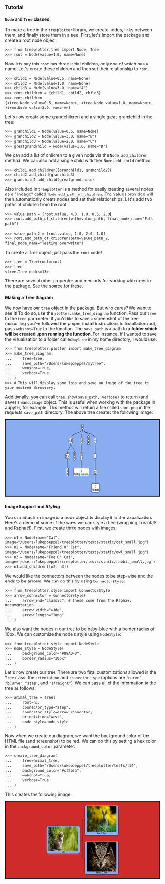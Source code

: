 ### Tutorial
#### `Node` and `Tree` classes. 
To make a tree in the `treeplotter` library, we create nodes, links between them, and finally store them in a tree. First, let's import the package and create a root node object. 
```
>>> from treeplotter.tree import Node, Tree
>>> root = Node(value=1.0, name=None)
```
Now lets say this `root` has three initial children, only one of which has a name. Let's create these children and then set their relationship to `root`. 
```
>>> child1 = Node(value=0.5, name=None)
>>> child2 = Node(value=1.0, name=None)
>>> child3 = Node(value=3.0, name="A")
>>> root.children = {child1, child2, child3}
>>> root.children
{<tree.Node value=0.5, name=None>, <tree.Node value=1.0, name=None>, <tree.Node value=3.0, name=A>}
```
Let's now create some grandchildren and a single great-grandchild in the tree:
```
>>> granchild1 = Node(value=0.5, name=None)
>>> granchild2 = Node(value=3.0, name="B")
>>> granchild3 = Node(value=2.0, name="C")
>>> greatgrandchild = Node(value=1.0, name="D")
```
We can add a list of children to a given node via the `Node.add_children` method. We can also add a single child with ther `Node.add_child` method. 
```
>>> child1.add_children([granchild1, granchild2])
>>> child2.add_child(granchild3)
>>> granchild1.add_child(greatgrandchild)
```
Also included in `treeplotter` is a method for easily creating several nodes as a "lineage" called `Node.add_path_of_children`. The values provided will then automatically create nodes and set their relationships. Let's add two paths of children from the root. 
```
>>> value_path = [root.value, 4.0, 1.0, 0.5, 2.0]
>>> root.add_path_of_children(path=value_path, final_node_name="Full path")

>>> value_path_2 = [root.value, 1.0, 2.0, 1.0]
>>> root.add_path_of_children(path=value_path_2, final_node_name="Testing overwrite")
```
To create a Tree object, just pass the `root` node!
```
>>> tree = Tree(root=root)
>>> tree
<tree.Tree nodes=13>
```
There are several other properties and methods for working with trees in the package. See the source for these. 

#### Making a Tree Diagram
We now have our `tree` object in the package. But who cares? We want to see it! To do so, use the 
`plotter.make_tree_diagram` function. Pass our `tree` to the `tree` parameter. If you'd like to save a screenshot of the tree 
(assuming you've followed the proper install instructions in Installation.md), pass `webshot=True` to the function. The `save_path` is a path to a **folder which will be created upon running the function**. For instance, if I wanted to save the visualization to a folder called `mytree` in my home directory, I would use:
```
>>> from treeplotter.plotter import make_tree_diagram
>>> make_tree_diagram(
...     tree=tree,
...     save_path="/Users/lukepoeppel/mytree",
...     webshot=True,
...     verbose=True
... )
>>> # This will display some logs and save an image of the tree to your desired directory. 
```
Additionally, you can call `tree.show(save_path, verbose)` to return (and save) a `wand.Image` object. This 
is useful when working with the package in Jupyter, for example. This method will return a file called `shot.png` in the requests
`save_path` directory. The above tree creates the following image:

<img src="images/tutorial_tree.png" height="250" width="715" style="border: 2px solid">

#### Image Support and _Styling_
You can attach an image to a node object to display it in the visualization. Here's a demo of some of the ways
we can style a tree (wrapping TreantJS and Raphaël). First, we create three nodes with images: 
```
>>> n1 = Node(name="Cat", image="/Users/lukepoeppel/treeplotter/tests/static/cat_small.jpg")
>>> n2 = Node(name="Friend O' Cat", image="/Users/lukepoeppel/treeplotter/tests/static/owl_small.jpg")
>>> n3 = Node(name="Foe O' Cat", image="/Users/lukepoeppel/treeplotter/tests/static/rabbit_small.jpg")
>>> n1.add_children([n2, n3])
```
We would like the connectors between the nodes to be step-wise and the ends to be arrows. We can do this
by using `ConnectorStyle`:
```
>>> from treeplotter.style import ConnectorStyle
>>> arrow_connector = ConnectorStyle(
...     arrow_end="classic", # these come from the Raphaël documentation. 
...     arrow_width="wide",
...     arrow_length="long"
... )
```
We also want the nodes in our tree to be baby-blue with a border radius of 10px. We can customize the node's style
using `NodeStyle`:
```
>>> from treeplotter.style import NodeStyle
>>> node_style = NodeStyle(
...     background_color="#89ADF0",
...     border_radius="10px"
... )
```
Let's now create our tree. There are two final customizations allowed in the `Tree` class: the `orientation` and `connector_type` (options are `"curve"`, `"bCurve"`, `"step"`, and `"straight"`). We can pass all of the information to the tree as follows:
```
>>> animal_tree = Tree(
...     root=n1,
...     connector_type="step",
...     connector_style=arrow_connector,
...     orientation="west",
...     node_style=node_style
... )
```
Now when we create our diagram, we want the background color of the HTML file (and screenshot) to be red. We
can do this by setting a hex color in the `background_color` parameter:
```
>>> create_tree_diagram(
...     tree=animal_tree,
...     save_path="/Users/lukepoeppel/treeplotter/tests/t14",
...     background_color="#cf2b2b",
...     webshot=True,
...     verbose=True
... )
```
This creates the following image:

<img src="images/styled_tree.png" height="250" width="715" style="border: 2px solid">